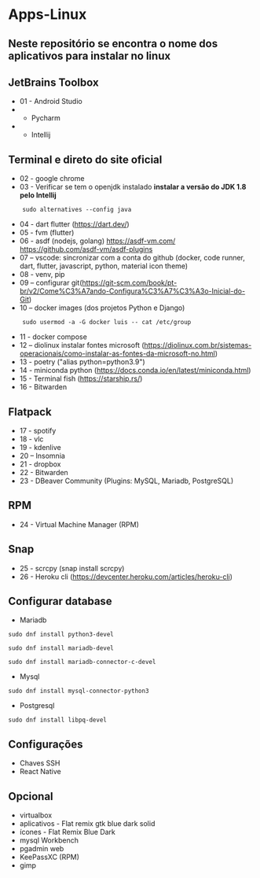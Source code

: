 # Apps-Linux
## Neste repositório se encontra o nome dos aplicativos para instalar no linux 

## JetBrains Toolbox
* 01 - Android Studio
*    - Pycharm
*    - Intellij

## Terminal e direto do site oficial
* 02 - google chrome 
* 03 - Verificar se tem o openjdk instalado **instalar a versão do JDK 1.8 pelo Intellij**
```
    sudo alternatives --config java 
```
* 04 - dart flutter (https://dart.dev/)
* 05 - fvm (flutter)
* 06 - asdf (nodejs, golang) https://asdf-vm.com/   https://github.com/asdf-vm/asdf-plugins
* 07 – vscode: sincronizar com a conta do github (docker, code runner, dart, flutter, javascript, python, material icon theme)
* 08 - venv, pip
* 09 – configurar git(https://git-scm.com/book/pt-br/v2/Come%C3%A7ando-Configura%C3%A7%C3%A3o-Inicial-do-Git)
* 10 – docker images (dos projetos Python e Django)
```
    sudo usermod -a -G docker luis -- cat /etc/group
```
* 11 - docker compose
* 12 – diolinux instalar fontes microsoft (https://diolinux.com.br/sistemas-operacionais/como-instalar-as-fontes-da-microsoft-no.html)
* 13 - poetry ("alias python=python3.9")
* 14 - miniconda python (https://docs.conda.io/en/latest/miniconda.html) 
* 15 - Terminal fish (https://starship.rs/)
* 16 - Bitwarden


## Flatpack 
* 17 - spotify
* 18 - vlc
* 19 - kdenlive
* 20 – Insomnia
* 21 - dropbox
* 22 - Bitwarden
* 23 - DBeaver Community (Plugins: MySQL, Mariadb, PostgreSQL)

## RPM

* 24 - Virtual Machine Manager (RPM)

## Snap 
* 25 - scrcpy (snap install scrcpy)
* 26 - Heroku cli (https://devcenter.heroku.com/articles/heroku-cli)

## Configurar database
* Mariadb 
 ```
 sudo dnf install python3-devel
 ```
 ```
 sudo dnf install mariadb-devel
 ```
 ```
sudo dnf install mariadb-connector-c-devel
 ```
 * Mysql
 ```
 sudo dnf install mysql-connector-python3
 ```
 * Postgresql
 ```
 sudo dnf install libpq-devel
 ```

## Configurações
* Chaves SSH
* React Native

## Opcional
* virtualbox
* aplicativos - Flat remix gtk blue dark solid
* ícones - Flat Remix Blue Dark
* mysql Workbench
* pgadmin web
* KeePassXC (RPM)
* gimp
